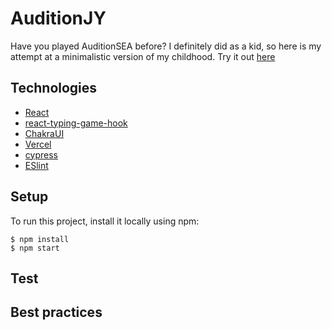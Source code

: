 # AuditionJY

Have you played AuditionSEA before? I definitely did as a kid, so here is my attempt at a minimalistic version of my childhood. Try it out [here](https://audition-jy-git-main-lhinjy.vercel.app/)

## Technologies

-   [React](https://github.com/reactjs/reactjs.org)
-   [react-typing-game-hook](https://github.com/jokarz/react-typing-game-hook)
-   [ChakraUI](https://chakra-ui.com/getting-started)
-   [Vercel](https://vercel.com/)
-   [cypress](https://www.cypress.io/)
-   [ESlint](https://eslint.org/docs/latest/use/getting-started)

## Setup

To run this project, install it locally using npm:

```
$ npm install
$ npm start
```

## Test

## Best practices
